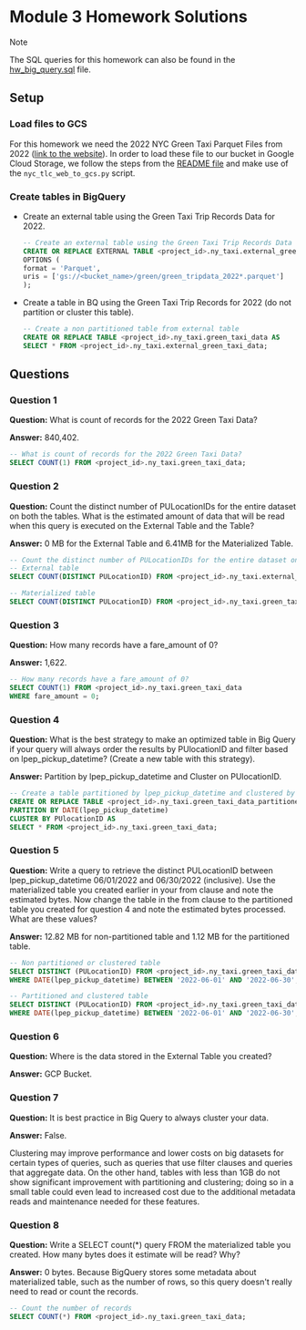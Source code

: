 # Module 3 Homework Solutions

> [!NOTE]  
> The SQL queries for this homework can also be found in the [hw_big_query.sql](./hw_big_query.sql) file.

## Setup

### Load files to GCS

For this homework we need the 2022 NYC Green Taxi Parquet Files from 2022 ([link to the website](https://www.nyc.gov/site/tlc/about/tlc-trip-record-data.page)). In order to load these file to our bucket in Google Cloud Storage, we follow the steps from the [README file](../../extras/README.md) and make use of the `nyc_tlc_web_to_gcs.py` script.


### Create tables in BigQuery

* Create an external table using the Green Taxi Trip Records Data for 2022.
    ```sql
    -- Create an external table using the Green Taxi Trip Records Data for 2022
    CREATE OR REPLACE EXTERNAL TABLE <project_id>.ny_taxi.external_green_taxi_data
    OPTIONS (
    format = 'Parquet',
    uris = ['gs://<bucket_name>/green/green_tripdata_2022*.parquet']
    );
    ```

* Create a table in BQ using the Green Taxi Trip Records for 2022 (do not partition or cluster this table).
    ```sql
    -- Create a non partitioned table from external table
    CREATE OR REPLACE TABLE <project_id>.ny_taxi.green_taxi_data AS
    SELECT * FROM <project_id>.ny_taxi.external_green_taxi_data;
    ```



## Questions

### Question 1

**Question:** What is count of records for the 2022 Green Taxi Data?

**Answer:** 840,402.

```sql
-- What is count of records for the 2022 Green Taxi Data?
SELECT COUNT(1) FROM <project_id>.ny_taxi.green_taxi_data;
```


### Question 2

**Question:** Count the distinct number of PULocationIDs for the entire dataset on both the tables. What is the estimated amount of data that will be read when this query is executed on the External Table and the Table?

**Answer:** 0 MB for the External Table and 6.41MB for the Materialized Table.

```sql
-- Count the distinct number of PULocationIDs for the entire dataset on both the tables
-- External table
SELECT COUNT(DISTINCT PULocationID) FROM <project_id>.ny_taxi.external_green_taxi_data;

-- Materialized table
SELECT COUNT(DISTINCT PULocationID) FROM <project_id>.ny_taxi.green_taxi_data;
```


### Question 3

**Question:** How many records have a fare_amount of 0?

**Answer:** 1,622.


```sql
-- How many records have a fare_amount of 0?
SELECT COUNT(1) FROM <project_id>.ny_taxi.green_taxi_data
WHERE fare_amount = 0;
```


### Question 4

**Question:** What is the best strategy to make an optimized table in Big Query if your query will always order the results by PUlocationID and filter based on lpep_pickup_datetime? (Create a new table with this strategy).

**Answer:** Partition by lpep_pickup_datetime and Cluster on PUlocationID.


```sql
-- Create a table partitioned by lpep_pickup_datetime and clustered by PUlocationID
CREATE OR REPLACE TABLE <project_id>.ny_taxi.green_taxi_data_partitioned_clustered
PARTITION BY DATE(lpep_pickup_datetime)
CLUSTER BY PUlocationID AS
SELECT * FROM <project_id>.ny_taxi.green_taxi_data;
```


### Question 5

**Question:** Write a query to retrieve the distinct PULocationID between lpep_pickup_datetime
06/01/2022 and 06/30/2022 (inclusive). Use the materialized table you created earlier in your from clause and note the estimated bytes. Now change the table in the from clause to the partitioned table you created for question 4 and note the estimated bytes processed. What are these values? 

**Answer:** 12.82 MB for non-partitioned table and 1.12 MB for the partitioned table.

```sql
-- Non partitioned or clustered table
SELECT DISTINCT (PULocationID) FROM <project_id>.ny_taxi.green_taxi_data
WHERE DATE(lpep_pickup_datetime) BETWEEN '2022-06-01' AND '2022-06-30';

-- Partitioned and clustered table
SELECT DISTINCT (PULocationID) FROM <project_id>.ny_taxi.green_taxi_data_partitioned_clustered
WHERE DATE(lpep_pickup_datetime) BETWEEN '2022-06-01' AND '2022-06-30';
```


### Question 6

**Question:** Where is the data stored in the External Table you created?

**Answer:** GCP Bucket.


### Question 7

**Question:** It is best practice in Big Query to always cluster your data.

**Answer:** False.

Clustering may improve performance and lower costs on big datasets for certain types of queries, such as queries that use filter clauses and queries that aggregate data. On the other hand, tables with less than 1GB do not show significant improvement with partitioning and clustering; doing so in a small table could even lead to increased cost due to the additional metadata reads and maintenance needed for these features.



### Question 8

**Question:** Write a SELECT count(*) query FROM the materialized table you created. How many bytes does it estimate will be read? Why?

**Answer:** 0 bytes. Because BigQuery stores some metadata about materialized table, such as the number of rows, so this query doesn't really need to read or count the records.

```sql
-- Count the number of records
SELECT COUNT(*) FROM <project_id>.ny_taxi.green_taxi_data;
```

